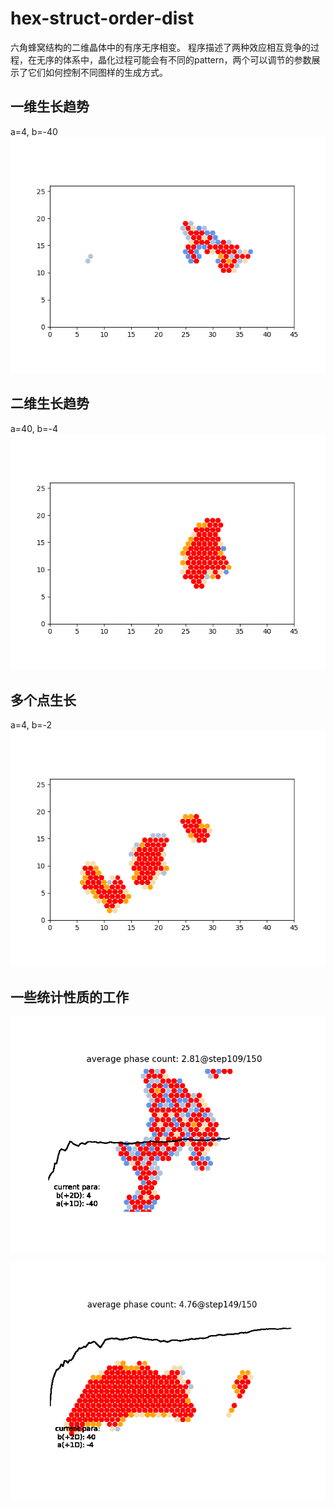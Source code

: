 # hex-struct-order-dist

六角蜂窝结构的二维晶体中的有序无序相变。
程序描述了两种效应相互竞争的过程，在无序的体系中，晶化过程可能会有不同的pattern，两个可以调节的参数展示了它们如何控制不同图样的生成方式。

## 一维生长趋势
a=4, b=-40
![1D 趋势](./readme.assert/Figure_1.png)

## 二维生长趋势
a=40, b=-4
![2D 趋势](./readme.assert/Figure_2.png)

## 多个点生长
a=4, b=-2
![2D 趋势](./readme.assert/Figure_3.png)

## 一些统计性质的工作

![](./readme.assert/calc_2.png)

![](./readme.assert/calc_4.png)
